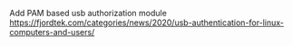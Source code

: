 Add PAM based usb authorization module 
https://fjordtek.com/categories/news/2020/usb-authentication-for-linux-computers-and-users/
